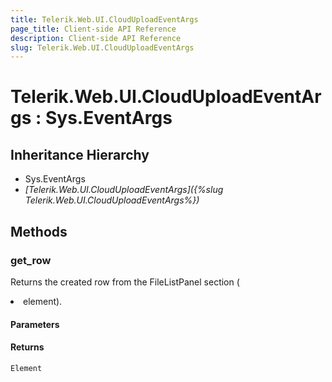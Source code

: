 ```yaml
---
title: Telerik.Web.UI.CloudUploadEventArgs
page_title: Client-side API Reference
description: Client-side API Reference
slug: Telerik.Web.UI.CloudUploadEventArgs
---
```


# Telerik.Web.UI.CloudUploadEventArgs : Sys.EventArgs 

## Inheritance Hierarchy

* Sys.EventArgs
* *[Telerik.Web.UI.CloudUploadEventArgs]({%slug Telerik.Web.UI.CloudUploadEventArgs%})*

## Methods

### get_row

Returns the created row from the FileListPanel section (<LI> element).

#### Parameters

#### Returns

`Element` 